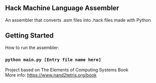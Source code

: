 ## Hack Machine Language Assembler 

An assembler that converts .asm files into .hack files made with Python

## Getting Started

How to run the assembler:
### `python main.py [Entry file name here]`

Project based on The Elements of Computing Systems Book  
More info: https://www.nand2tetris.org/book
